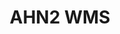 ---
schema: default
title: AHN2 WMS
organization: PDOK
notes: "ahn wms services</br>\r\nYou should read the capabilities to specifiy the actual layer."
resources:
  - name: 0.5m interpolated
    url: >-
      https://geodata.nationaalgeoregister.nl/ahn2/wms?&request=GetCapabilities&service=WMS
    format: WMS
  - name: 0.5m non-interpolated
    url: >-
      https://geodata.nationaalgeoregister.nl/ahn2/wms?&request=GetCapabilities&service=WMS
    format: WMS
  - name: 0.5m raw
    url: >-
      https://geodata.nationaalgeoregister.nl/ahn2/wms?&request=GetCapabilities&service=WMS
    format: WMS
  - name: 5m
    url: >-
      https://geodata.nationaalgeoregister.nl/ahn2/wms?&request=GetCapabilities&service=WMS
    format: WMS
  - name: grid index
    url: >-
      https://geodata.nationaalgeoregister.nl/ahn2/wms?&request=GetCapabilities&service=WMS
    format: WMS
license: 'https://creativecommons.org/publicdomain/zero/1.0/'
category:
  - Elevation
  - WMS / WFS
---